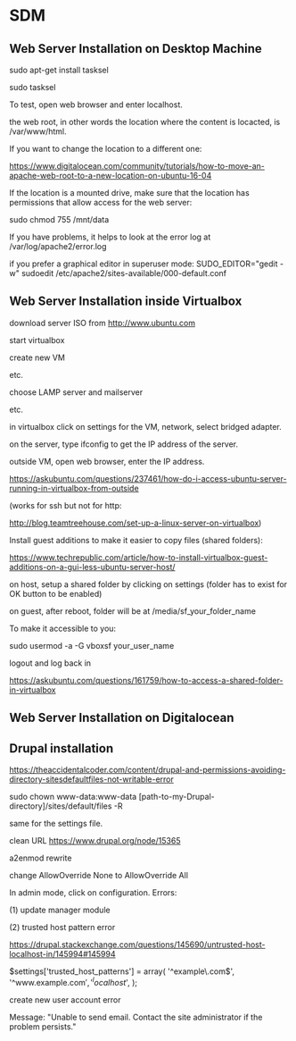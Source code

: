 # SDM



<h2>Web Server Installation on Desktop Machine</h2>

sudo apt-get install tasksel

sudo tasksel

To test, open web browser and enter localhost.

the web root, in other words the location where the content is locacted, is /var/www/html.

If you want to change the location to a different one:

https://www.digitalocean.com/community/tutorials/how-to-move-an-apache-web-root-to-a-new-location-on-ubuntu-16-04

If the location is a mounted drive, make sure that the location has permissions that allow access for the web server:

sudo chmod 755 /mnt/data

If you have problems, it helps to look at the error log at /var/log/apache2/error.log

if you prefer a graphical editor in superuser mode:
SUDO_EDITOR="gedit -w" sudoedit /etc/apache2/sites-available/000-default.conf 


<h2>Web Server Installation inside Virtualbox</h2>

download server ISO from http://www.ubuntu.com

start virtualbox

create new VM

etc.

choose LAMP server and mailserver

etc.

in virtualbox click on settings for the VM, network, select bridged adapter.

on the server, type ifconfig to get the IP address of the server.

outside VM, open web browser, enter the IP address.

https://askubuntu.com/questions/237461/how-do-i-access-ubuntu-server-running-in-virtualbox-from-outside


(works for ssh but not for http:

http://blog.teamtreehouse.com/set-up-a-linux-server-on-virtualbox)

Install guest additions to make it easier to copy files (shared folders):

https://www.techrepublic.com/article/how-to-install-virtualbox-guest-additions-on-a-gui-less-ubuntu-server-host/

on host, setup a shared folder by clicking on settings (folder has to exist for OK button to be enabled) 

on guest, after reboot, folder will be at /media/sf_your_folder_name

To make it accessible to you: 

sudo usermod -a -G vboxsf your_user_name

logout and log back in

https://askubuntu.com/questions/161759/how-to-access-a-shared-folder-in-virtualbox


<h2>Web Server Installation on Digitalocean</h2>






<h2>Drupal installation</h2>




https://theaccidentalcoder.com/content/drupal-and-permissions-avoiding-directory-sitesdefaultfiles-not-writable-error

sudo chown www-data:www-data [path-to-my-Drupal-directory]/sites/default/files -R

same for the settings file.

clean URL
https://www.drupal.org/node/15365

a2enmod rewrite

change AllowOverride None to AllowOverride All


In admin mode, click on configuration.
Errors:

(1) update manager module

(2) trusted host pattern error

https://drupal.stackexchange.com/questions/145690/untrusted-host-localhost-in/145994#145994

$settings['trusted_host_patterns'] = array(
  '^example\.com$',
  '^www\.example\.com$',
  '^localhost$',
);




create new user account error

Message: "Unable to send email. Contact the site administrator if the problem persists."








